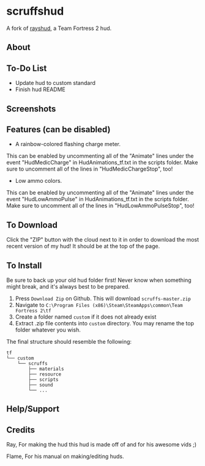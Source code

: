 scruffshud
=======

A fork of <a href="https://github.com/raysfire/rayshud">rayshud</a>, a Team Fortress 2 hud.

About
-------


To-Do List
--------

* Update hud to custom standard
* Finish hud README

Screenshots
--------
               
                  
Features (can be disabled)
-------

* A rainbow-colored flashing charge meter. 

This can be enabled by uncommenting all of the "Animate" lines under the event "HudMedicCharge" in HudAnimations_tf.txt in the scripts folder. Make sure to uncomment all of the lines in "HudMedicChargeStop", too!

* Low ammo colors.

This can be enabled by uncommenting all of the "Animate" lines under the event "HudLowAmmoPulse" in HudAnimations_tf.txt in the scripts folder. Make sure to uncomment all of the lines in "HudLowAmmoPulseStop", too!

To Download
--------

Click the "ZIP" button with the cloud next to it in order to download the most recent version of my hud! It should be at the top of the page. 

To Install
--------

Be sure to back up your old hud folder first! Never know when something might break, and it's always best to be prepared.

1. Press `Download Zip` on Github. This will download `scruffs-master.zip`
2. Navigate to `C:\Program Files (x86)\Steam\SteamApps\common\Team Fortress 2\tf`
3. Create a folder named `custom` if it does not already exist
4. Extract .zip file contents into `custom` directory. You may rename the top folder whatever you wish.

The final structure should resemble the following:
```
tf
└── custom
    └── scruffs
        ├── materials
        ├── resource
        ├── scripts
        ├── sound
        └── ...
```


Help/Support
--------



Credits
--------

Ray, For making the hud this hud is made off of and for his awesome vids ;)

Flame, For his manual on making/editing huds.
